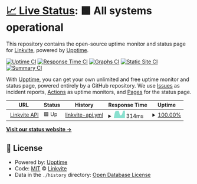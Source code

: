 # [📈 Live Status](https://status.linkvite.io): <!--live status--> **🟩 All systems operational**

This repository contains the open-source uptime monitor and status page for [Linkvite](https://linkvite.io), powered by [Upptime](https://github.com/upptime/upptime).

[![Uptime CI](https://github.com/LinkviteApp/status/workflows/Uptime%20CI/badge.svg)](https://github.com/LinkviteApp/status/actions?query=workflow%3A%22Uptime+CI%22)
[![Response Time CI](https://github.com/LinkviteApp/status/workflows/Response%20Time%20CI/badge.svg)](https://github.com/LinkviteApp/status/actions?query=workflow%3A%22Response+Time+CI%22)
[![Graphs CI](https://github.com/LinkviteApp/status/workflows/Graphs%20CI/badge.svg)](https://github.com/LinkviteApp/status/actions?query=workflow%3A%22Graphs+CI%22)
[![Static Site CI](https://github.com/LinkviteApp/status/workflows/Static%20Site%20CI/badge.svg)](https://github.com/LinkviteApp/status/actions?query=workflow%3A%22Static+Site+CI%22)
[![Summary CI](https://github.com/LinkviteApp/status/workflows/Summary%20CI/badge.svg)](https://github.com/LinkviteApp/status/actions?query=workflow%3A%22Summary+CI%22)

With [Upptime](https://upptime.js.org), you can get your own unlimited and free uptime monitor and status page, powered entirely by a GitHub repository. We use [Issues](https://github.com/LinkviteApp/status/issues) as incident reports, [Actions](https://github.com/LinkviteApp/status/actions) as uptime monitors, and [Pages](https://status.linkvite.io) for the status page.

<!--start: status pages-->
<!-- This summary is generated by Upptime (https://github.com/upptime/upptime) -->
<!-- Do not edit this manually, your changes will be overwritten -->
<!-- prettier-ignore -->
| URL | Status | History | Response Time | Uptime |
| --- | ------ | ------- | ------------- | ------ |
| <img alt="" src="https://favicons.githubusercontent.com/api.linkvite.io" height="13"> [Linkvite API](https://api.linkvite.io) | 🟩 Up | [linkvite-api.yml](https://github.com/LinkviteApp/status/commits/HEAD/history/linkvite-api.yml) | <details><summary><img alt="Response time graph" src="./graphs/linkvite-api/response-time-week.png" height="20"> 314ms</summary><br><a href="https://status.linkvite.io/history/linkvite-api"><img alt="Response time 303" src="https://img.shields.io/endpoint?url=https%3A%2F%2Fraw.githubusercontent.com%2FLinkviteApp%2Fstatus%2FHEAD%2Fapi%2Flinkvite-api%2Fresponse-time.json"></a><br><a href="https://status.linkvite.io/history/linkvite-api"><img alt="24-hour response time 148" src="https://img.shields.io/endpoint?url=https%3A%2F%2Fraw.githubusercontent.com%2FLinkviteApp%2Fstatus%2FHEAD%2Fapi%2Flinkvite-api%2Fresponse-time-day.json"></a><br><a href="https://status.linkvite.io/history/linkvite-api"><img alt="7-day response time 314" src="https://img.shields.io/endpoint?url=https%3A%2F%2Fraw.githubusercontent.com%2FLinkviteApp%2Fstatus%2FHEAD%2Fapi%2Flinkvite-api%2Fresponse-time-week.json"></a><br><a href="https://status.linkvite.io/history/linkvite-api"><img alt="30-day response time 307" src="https://img.shields.io/endpoint?url=https%3A%2F%2Fraw.githubusercontent.com%2FLinkviteApp%2Fstatus%2FHEAD%2Fapi%2Flinkvite-api%2Fresponse-time-month.json"></a><br><a href="https://status.linkvite.io/history/linkvite-api"><img alt="1-year response time 303" src="https://img.shields.io/endpoint?url=https%3A%2F%2Fraw.githubusercontent.com%2FLinkviteApp%2Fstatus%2FHEAD%2Fapi%2Flinkvite-api%2Fresponse-time-year.json"></a></details> | <details><summary><a href="https://status.linkvite.io/history/linkvite-api">100.00%</a></summary><a href="https://status.linkvite.io/history/linkvite-api"><img alt="All-time uptime 99.97%" src="https://img.shields.io/endpoint?url=https%3A%2F%2Fraw.githubusercontent.com%2FLinkviteApp%2Fstatus%2FHEAD%2Fapi%2Flinkvite-api%2Fuptime.json"></a><br><a href="https://status.linkvite.io/history/linkvite-api"><img alt="24-hour uptime 100.00%" src="https://img.shields.io/endpoint?url=https%3A%2F%2Fraw.githubusercontent.com%2FLinkviteApp%2Fstatus%2FHEAD%2Fapi%2Flinkvite-api%2Fuptime-day.json"></a><br><a href="https://status.linkvite.io/history/linkvite-api"><img alt="7-day uptime 100.00%" src="https://img.shields.io/endpoint?url=https%3A%2F%2Fraw.githubusercontent.com%2FLinkviteApp%2Fstatus%2FHEAD%2Fapi%2Flinkvite-api%2Fuptime-week.json"></a><br><a href="https://status.linkvite.io/history/linkvite-api"><img alt="30-day uptime 100.00%" src="https://img.shields.io/endpoint?url=https%3A%2F%2Fraw.githubusercontent.com%2FLinkviteApp%2Fstatus%2FHEAD%2Fapi%2Flinkvite-api%2Fuptime-month.json"></a><br><a href="https://status.linkvite.io/history/linkvite-api"><img alt="1-year uptime 99.97%" src="https://img.shields.io/endpoint?url=https%3A%2F%2Fraw.githubusercontent.com%2FLinkviteApp%2Fstatus%2FHEAD%2Fapi%2Flinkvite-api%2Fuptime-year.json"></a></details>

<!--end: status pages-->

[**Visit our status website →**](https://status.linkvite.io)

## 📄 License

- Powered by: [Upptime](https://github.com/upptime/upptime)
- Code: [MIT](./LICENSE) © [Linkvite](https://linkvite.io)
- Data in the `./history` directory: [Open Database License](https://opendatacommons.org/licenses/odbl/1-0/)

